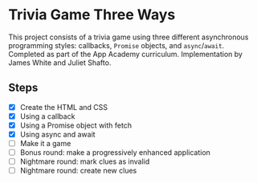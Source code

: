 # Trivia Game Three Ways
This project consists of a trivia game using three different asynchronous programming styles: callbacks, `Promise` objects, and `async`/`await`. Completed as part of the App Academy curriculum. Implementation by James White and Juliet Shafto.

## Steps
- [x] Create the HTML and CSS
- [x] Using a callback
- [x] Using a Promise object with fetch
- [x] Using async and await
- [ ] Make it a game
- [ ] Bonus round: make a progressively enhanced application
- [ ] Nightmare round: mark clues as invalid
- [ ] Nightmare round: create new clues
